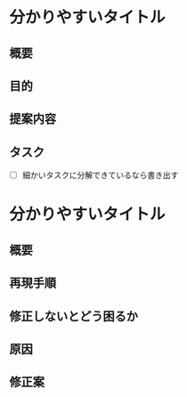 <!-- あくまでテンプレートなので必ずしもすべての項目を埋めなくてよい -->

<!-- 要望のテンプレート -->
# 分かりやすいタイトル
## 概要
## 目的
## 提案内容
## タスク
- [ ] 細かいタスクに分解できているなら書き出す

<!-- 不具合のテンプレート -->
# 分かりやすいタイトル
## 概要
## 再現手順
## 修正しないとどう困るか
## 原因
## 修正案